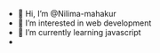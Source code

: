 - 👋 Hi, I’m @Nilima-mahakur
- 👀 I’m interested in web development 
- 🌱 I’m currently learning javascript 
- 
<!---
Nilima-mahakur/Nilima-mahakur is a ✨ special ✨ repository because its `README.md` (this file) appears on your GitHub profile.
You can click the Preview link to take a look at your changes.
--->
